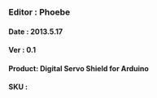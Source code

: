### Editor : Phoebe
 #### Date   : 2013.5.17
 #### Ver    : 0.1
 #### Product: Digital Servo Shield for Arduino
 #### SKU    : 
